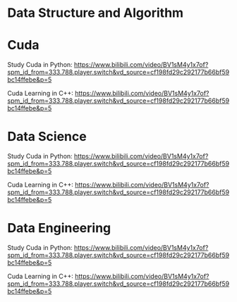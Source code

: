 # Data Structure and Algorithm


# Cuda

Study Cuda in Python:
https://www.bilibili.com/video/BV1sM4y1x7of?spm_id_from=333.788.player.switch&vd_source=cf198fd29c292177b66bf59bc14ffebe&p=5

Cuda Learning in C++:
https://www.bilibili.com/video/BV1sM4y1x7of?spm_id_from=333.788.player.switch&vd_source=cf198fd29c292177b66bf59bc14ffebe&p=5

# Data Science

Study Cuda in Python:
https://www.bilibili.com/video/BV1sM4y1x7of?spm_id_from=333.788.player.switch&vd_source=cf198fd29c292177b66bf59bc14ffebe&p=5

Cuda Learning in C++:
https://www.bilibili.com/video/BV1sM4y1x7of?spm_id_from=333.788.player.switch&vd_source=cf198fd29c292177b66bf59bc14ffebe&p=5


# Data Engineering

Study Cuda in Python:
https://www.bilibili.com/video/BV1sM4y1x7of?spm_id_from=333.788.player.switch&vd_source=cf198fd29c292177b66bf59bc14ffebe&p=5

Cuda Learning in C++:
https://www.bilibili.com/video/BV1sM4y1x7of?spm_id_from=333.788.player.switch&vd_source=cf198fd29c292177b66bf59bc14ffebe&p=5
